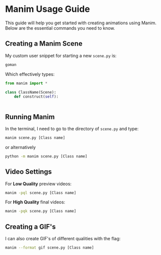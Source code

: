 # Manim Usage Guide

This guide will help you get started with creating animations using Manim. Below are the essential commands you need to know.

## Creating a Manim Scene

My custom user snippet for starting a new `scene.py` is:

```python
goman
```

Which effectively types:
```python
from manim import *

class ClassName(Scene):
    def construct(self):
    
```

## Running Manim
In the terminal, I need to go to the directory of `scene.py` and type:

```bash
manim scene.py [Class name]
```
or alternatively

```bash
python -m manim scene.py [Class name]
```

## Video Settings
For **Low Quality** preview videos:
```bash
manim -pql scene.py [Class name]
```

For **High Quality** final videos:
```bash
manim -pqk scene.py [Class name]
```

## Creating a GIF's
I can also create GIF's of different qualities with the flag:
```bash
manim --format gif scene.py [Class name]
```
